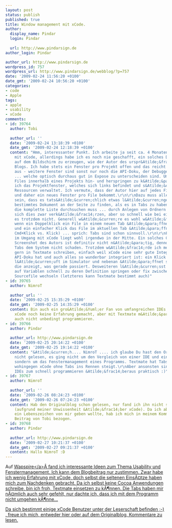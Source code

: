 ```yaml
---
layout: post
status: publish
published: true
title: Window management mit xCode.
author:
  display_name: Pindar
  login: Pindar
  
  url: http://www.pindarsign.de
author_login: Pindar

author_url: http://www.pindarsign.de
wordpress_id: 757
wordpress_url: http://www.pindarsign.de/webblog/?p=757
date: '2009-02-24 11:56:20 +0100'
date_gmt: '2009-02-24 10:56:20 +0100'
categories:
- code
- Apple
tags:
- apple
- usability
- xCode
comments:
- id: 39764
  author: Tobi
  
  author_url: ''
  date: '2009-02-24 13:18:39 +0100'
  date_gmt: '2009-02-24 12:18:39 +0100'
  content: "Hmm, interessanter Punkt. Ich arbeite ja seit ca. 4 Monaten fast ausschlie&Atilde;&Yuml;lich
    mit xCode, allerdings habe ich es noch nie geschafft, ein solches Durcheinander
    auf dem Bildschirm zu erzeugen, wie der Autor des urspr&Atilde;&frac14;nglichen
    Blogs. Ich habe stets ein Fenster pro Projekt offen und das reicht auch vollkommen
    aus - weitere Fenster sind sonst nur noch die API-Doku, der Debugger und der iPhone-Simulator
    ... welche optisch durchaus gut in Expose zu unterscheiden sind. Um zwischen verschiedenen
    Files innerhalb eines Projekts hin- und herspringen zu k&Atilde;&para;nnen, nutze
    ich das Projektfenster, welches sich links befindet und s&Atilde;&curren;mtliche
    Ressourcen verwaltet. Ich vermute, dass der Autor hier auf jedes File doppelklickt
    und daher ein neues Fenster pro File bekommt.\r\n\r\nDazu muss allerdings gesagt
    sein, dass es tats&Atilde;&curren;chlich etwas l&Atilde;&curren;nger dauert, ein
    bestimmtes Dokument an der Seite zu finden, als es in Tabs zu haben, da man einfach
    die komplette Liste durchsuchen muss ... durch Anlegen von Ordnern l&Atilde;&curren;sst
    sich dies zwar verk&Atilde;&frac14;rzen, aber so schnell wie bei einem Tab geht
    es trotzdem nicht. Generell w&Atilde;&curren;re es wohl w&Atilde;&frac14;nschenswert,
    wenn ein Doppelklick ein File in einem neuen Tab &Atilde;&para;ffnen w&Atilde;&frac14;rde
    und ein einfacher Klick das File im aktuellen Tab &Atilde;&para;ffnet (alternativ
    Cmd+Klick vs. Klick) ... sprich: Tabs sind schon sinnvoll.\r\n\r\nFazit: die Realit&Atilde;&curren;t
    im Umgang mit xCode liegt wohl irgendwo in der Mitte. Ein solches Chaos wie im
    Screenshot des Autors ist definitiv nicht n&Atilde;&para;tig, dennoch w&Atilde;&frac14;rden
    Tabs dem System nicht schaden. Trotzdem w&Atilde;&frac14;rde ich meinen Code nicht
    gern in Textmate schreiben, einfach weil xCode eine sehr gute Integration der
    API-Doku hat und auch alles so wunderbar integriert ist: ein Klick und mein Programm
    l&Atilde;&curren;uft im Simulator und nebenan &Atilde;&para;ffnet sich eine Debugkonsole,
    die anzeigt, was gerade passiert. Desweiteren l&Atilde;&curren;sst sich per Rechtsklick
    auf Variablen schnell zu deren Definition springen oder fix zwischen Header- und
    Sourcefile wechseln (letzteres kann Textmate bestimmt auch)"
- id: 39765
  author: NimroT
  
  author_url: ''
  date: '2009-02-25 15:35:29 +0100'
  date_gmt: '2009-02-25 14:35:29 +0100'
  content: Bin auch ein gro&Atilde;&Yuml;er Fan von umfangreichen IDEs. Hab zwar mit
    xCode noch keine Erfahrung gemacht, aber mit Textmate m&Atilde;&para;chte ich
    auch nicht unbedingt programmieren.
- id: 39766
  author: Pindar
  
  author_url: http://www.pindarsign.de
  date: '2009-02-25 20:14:22 +0100'
  date_gmt: '2009-02-25 19:14:22 +0100'
  content: "&Atilde;&curren;h.... NimroT .... ich glaube Du hast den Originalblog
    nicht gelesen, es ging nicht um den Vergleich von einer IDE und einem Texteditor,
    sondern um das Fenstermanagement eines Programms. Textmate hat Tabs und eine Projektansicht,
    wohingegen xCode ohne Tabs ins Rennen steigt.\r\nAber ansonsten sind nat&Atilde;&frac14;rlich
    IDEs zum schnell programmieren &Atilde;&frac14;beraus praktisch :)"
- id: 39767
  author: NimroT
  
  author_url: ''
  date: '2009-02-26 08:24:23 +0100'
  date_gmt: '2009-02-26 07:24:23 +0100'
  content: Hab den Originalblog schon gelesen, nur fand ich ihn nicht sehr spannend
    (aufgrund meiner Unwissenheit &Atilde;&frac14;ber xCode). Da ich aber mal wieder
    ein Lebenszeichen von mir geben wollte, hab ich mich in meinem Kommentar auf den
    Beitrag von Tobi bezogen.
- id: 39768
  author: Pindar
  
  author_url: http://www.pindarsign.de
  date: '2009-02-27 10:21:37 +0100'
  date_gmt: '2009-02-27 09:21:37 +0100'
  content: Hallo NimroT :D
---
```

<p>Auf <a href="http:&#47;&#47;warpspire.com&#47;tipsresources&#47;programming&#47;do-people-really-like-the-window-management-in-xcode&#47;" target="_blank">Wapspire<&#47;a>&Acirc;&nbsp;fand ich interessante Ideen zum Thema Usability und Fenstermanagement. Ich kann dem Blogbeitrag nur zustimmen. Zwar habe ich wenig Erfahrung mit xCode, doch selbst die seltenen Eins&Atilde;&curren;tze haben mich zum Nachdenken gebracht. Da ich selbst keine Cocoa Anwendungen schreibe, bin ich froh, Textmate einsetzen zu k&Atilde;&para;nnen. Die Tabs haben mir n&Atilde;&curren;mlich auch sehr gefehlt, nur dachte ich, dass ich mit dem Programm nicht umgehen k&Atilde;&para;nne...</p>
<p>Da sich bestimmt einige xCode Benutzer unter der Leserschaft befinden ;-) , freue ich mich, entweder hier oder auf dem Originalblog, Kommentare zu lesen.</p>
